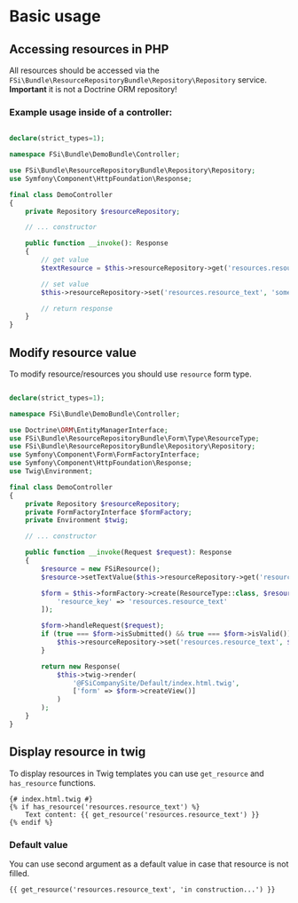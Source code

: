 # Basic usage

## Accessing resources in PHP

All resources should be accessed via the ``FSi\Bundle\ResourceRepositoryBundle\Repository\Repository`` service.
**Important** it is not a Doctrine ORM repository!

### Example usage inside of a controller:

```php

declare(strict_types=1);

namespace FSi\Bundle\DemoBundle\Controller;

use FSi\Bundle\ResourceRepositoryBundle\Repository\Repository;
use Symfony\Component\HttpFoundation\Response;

final class DemoController
{
    private Repository $resourceRepository;

    // ... constructor

    public function __invoke(): Response
    {
        // get value
        $textResource = $this->resourceRepository->get('resources.resource_text');

        // set value
        $this->resourceRepository->set('resources.resource_text', 'some value');

        // return response
    }
}
```

## Modify resource value

To modify resource/resources you should use ``resource`` form type.

```php

declare(strict_types=1);

namespace FSi\Bundle\DemoBundle\Controller;

use Doctrine\ORM\EntityManagerInterface;
use FSi\Bundle\ResourceRepositoryBundle\Form\Type\ResourceType;
use FSi\Bundle\ResourceRepositoryBundle\Repository\Repository;
use Symfony\Component\Form\FormFactoryInterface;
use Symfony\Component\HttpFoundation\Response;
use Twig\Environment;

final class DemoController
{
    private Repository $resourceRepository;
    private FormFactoryInterface $formFactory;
    private Environment $twig;

    // ... constructor

    public function __invoke(Request $request): Response
    {
        $resource = new FSiResource();
        $resource->setTextValue($this->resourceRepository->get('resources.resource_text'));

        $form = $this->formFactory->create(ResourceType::class, $resource, [
            'resource_key' => 'resources.resource_text'
        ]);

        $form->handleRequest($request);
        if (true === $form->isSubmitted() && true === $form->isValid()) {
            $this->resourceRepository->set('resources.resource_text', $resource->getTextValue());
        }

        return new Response(
            $this->twig->render(
                '@FSiCompanySite/Default/index.html.twig',
                ['form' => $form->createView()]
            )
        );
    }
}
```

## Display resource in twig

To display resources in Twig templates you can use ``get_resource`` and ``has_resource`` functions.

```twig
{# index.html.twig #}
{% if has_resource('resources.resource_text') %}
    Text content: {{ get_resource('resources.resource_text') }}
{% endif %}
```

### Default value

You can use second argument as a default value in case that resource is not filled.

```twig
{{ get_resource('resources.resource_text', 'in construction...') }}
```
